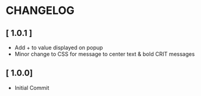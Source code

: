 # CHANGELOG  

## [ 1.0.1 ]
- Add + to value displayed on popup
- Minor change to CSS for message to center text & bold CRIT messages

## [ 1.0.0]
- Initial Commit
